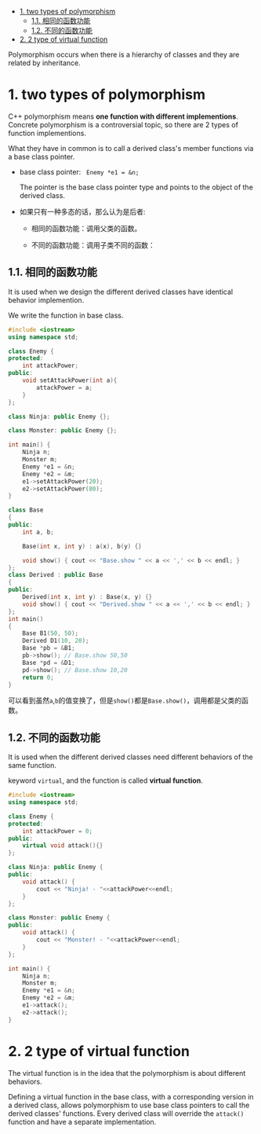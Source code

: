 - [1. two types of polymorphism](#1-two-types-of-polymorphism)
  - [1.1. 相同的函数功能](#11-相同的函数功能)
  - [1.2. 不同的函数功能](#12-不同的函数功能)
- [2. 2 type of virtual function](#2-2-type-of-virtual-function)

Polymorphism occurs when there is a hierarchy of classes and they are related by inheritance.

# 1. two types of polymorphism

C++ polymorphism means **one function with different implementions**. Concrete polymorphism is a controversial topic, so there are 2 types of function implementions.

What they have in common is to call a derived class's member functions via a base class pointer.

- base class pointer: ` Enemy *e1 = &n;` 
  
  The pointer is the base class pointer type and points to the object of the derived class.

- 如果只有一种多态的话，那么认为是后者:
  - 相同的函数功能：调用父类的函数。
    
  - 不同的函数功能：调用子类不同的函数：
    
## 1.1. 相同的函数功能

It is used when we design the different derived classes have identical behavior implemention.

We write the function in base class.

```cpp
#include <iostream>
using namespace std;

class Enemy {
protected: 
    int attackPower;
public:
    void setAttackPower(int a){
        attackPower = a;
    }
};

class Ninja: public Enemy {};

class Monster: public Enemy {};

int main() {
    Ninja n;
    Monster m;
    Enemy *e1 = &n;
    Enemy *e2 = &m;
    e1->setAttackPower(20);
    e2->setAttackPower(80);
}

```

```cpp
class Base
{
public:
    int a, b;

    Base(int x, int y) : a(x), b(y) {}

    void show() { cout << "Base.show " << a << ',' << b << endl; }
};
class Derived : public Base
{
public:
    Derived(int x, int y) : Base(x, y) {}
    void show() { cout << "Derived.show " << a << ',' << b << endl; }
};
int main()
{
    Base B1(50, 50);
    Derived D1(10, 20);
    Base *pb = &B1;
    pb->show(); // Base.show 50,50
    Base *pd = &D1;
    pd->show(); // Base.show 10,20
    return 0;
}
```
可以看到虽然`a`,`b`的值变换了，但是`show()`都是`Base.show()`，调用都是父类的函数。

## 1.2. 不同的函数功能

It is used when the different derived classes need different behaviors of the same function.

keyword `virtual`, and the function is called **virtual function**.

```cpp
#include <iostream>
using namespace std;

class Enemy {
protected: 
    int attackPower = 0;
public:
    virtual void attack(){}
};

class Ninja: public Enemy {
public:
    void attack() {
        cout << "Ninja! - "<<attackPower<<endl;
    }
};

class Monster: public Enemy {
public:
    void attack() {
        cout << "Monster! - "<<attackPower<<endl;
    }
};

int main() {
    Ninja n;
    Monster m;
    Enemy *e1 = &n;
    Enemy *e2 = &m;
    e1->attack();
    e2->attack();
}
```

# 2. 2 type of virtual function

The virtual function is in the idea that the polymorphism is about different behaviors.

Defining a virtual function in the base class, with a corresponding version in a derived class, allows polymorphism to use base class pointers to call the derived classes' functions. Every derived class will override the `attack()` function and have a separate implementation.